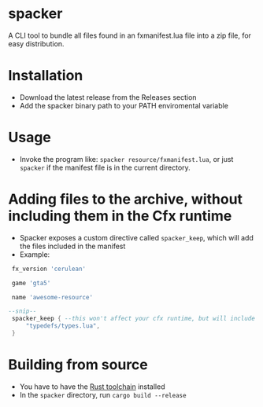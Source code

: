 # spacker
A CLI tool to bundle all files found in an fxmanifest.lua file into a zip file, for easy distribution.
# Installation
- Download the latest release from the Releases section
- Add the spacker binary path to your PATH enviromental variable

# Usage
- Invoke the program like: `spacker resource/fxmanifest.lua`, or just `spacker` if the manifest file is in the current directory.


# Adding files to the archive, without including them in the Cfx runtime
- Spacker exposes a custom directive called `spacker_keep`, which will add the files included in the manifest
- Example:
```lua
 fx_version 'cerulean'

 game 'gta5'

 name 'awesome-resource'

--snip--
 spacker_keep { --this won't affect your cfx runtime, but will include the files in the archive
     "typedefs/types.lua",
 }
```

# Building from source
- You have to have the [Rust toolchain](https://rustup.rs/) installed 
- In the `spacker` directory, run `cargo build --release`

